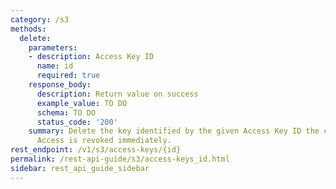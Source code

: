 ```yaml
---
category: /s3
methods:
  delete:
    parameters:
    - description: Access Key ID
      name: id
      required: true
    response_body:
      description: Return value on success
      example_value: TO DO
      schema: TO DO
      status_code: '200'
    summary: Delete the key identified by the given Access Key ID the current user.
      Access is revoked immediately.
rest_endpoint: /v1/s3/access-keys/{id}
permalink: /rest-api-guide/s3/access-keys_id.html
sidebar: rest_api_guide_sidebar
---
```

